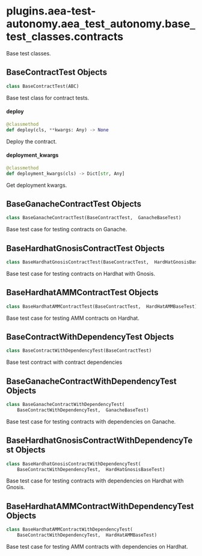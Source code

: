 <a id="plugins.aea-test-autonomy.aea_test_autonomy.base_test_classes.contracts"></a>

# plugins.aea-test-autonomy.aea`_`test`_`autonomy.base`_`test`_`classes.contracts

Base test classes.

<a id="plugins.aea-test-autonomy.aea_test_autonomy.base_test_classes.contracts.BaseContractTest"></a>

## BaseContractTest Objects

```python
class BaseContractTest(ABC)
```

Base test class for contract tests.

<a id="plugins.aea-test-autonomy.aea_test_autonomy.base_test_classes.contracts.BaseContractTest.deploy"></a>

#### deploy

```python
@classmethod
def deploy(cls, **kwargs: Any) -> None
```

Deploy the contract.

<a id="plugins.aea-test-autonomy.aea_test_autonomy.base_test_classes.contracts.BaseContractTest.deployment_kwargs"></a>

#### deployment`_`kwargs

```python
@classmethod
def deployment_kwargs(cls) -> Dict[str, Any]
```

Get deployment kwargs.

<a id="plugins.aea-test-autonomy.aea_test_autonomy.base_test_classes.contracts.BaseGanacheContractTest"></a>

## BaseGanacheContractTest Objects

```python
class BaseGanacheContractTest(BaseContractTest,  GanacheBaseTest)
```

Base test case for testing contracts on Ganache.

<a id="plugins.aea-test-autonomy.aea_test_autonomy.base_test_classes.contracts.BaseHardhatGnosisContractTest"></a>

## BaseHardhatGnosisContractTest Objects

```python
class BaseHardhatGnosisContractTest(BaseContractTest,  HardHatGnosisBaseTest)
```

Base test case for testing contracts on Hardhat with Gnosis.

<a id="plugins.aea-test-autonomy.aea_test_autonomy.base_test_classes.contracts.BaseHardhatAMMContractTest"></a>

## BaseHardhatAMMContractTest Objects

```python
class BaseHardhatAMMContractTest(BaseContractTest,  HardHatAMMBaseTest)
```

Base test case for testing AMM contracts on Hardhat.

<a id="plugins.aea-test-autonomy.aea_test_autonomy.base_test_classes.contracts.BaseContractWithDependencyTest"></a>

## BaseContractWithDependencyTest Objects

```python
class BaseContractWithDependencyTest(BaseContractTest)
```

Base test contract with contract dependencies

<a id="plugins.aea-test-autonomy.aea_test_autonomy.base_test_classes.contracts.BaseGanacheContractWithDependencyTest"></a>

## BaseGanacheContractWithDependencyTest Objects

```python
class BaseGanacheContractWithDependencyTest(
    BaseContractWithDependencyTest,  GanacheBaseTest)
```

Base test case for testing contracts with dependencies on Ganache.

<a id="plugins.aea-test-autonomy.aea_test_autonomy.base_test_classes.contracts.BaseHardhatGnosisContractWithDependencyTest"></a>

## BaseHardhatGnosisContractWithDependencyTest Objects

```python
class BaseHardhatGnosisContractWithDependencyTest(
    BaseContractWithDependencyTest,  HardHatGnosisBaseTest)
```

Base test case for testing contracts with dependencies on Hardhat with Gnosis.

<a id="plugins.aea-test-autonomy.aea_test_autonomy.base_test_classes.contracts.BaseHardhatAMMContractWithDependencyTest"></a>

## BaseHardhatAMMContractWithDependencyTest Objects

```python
class BaseHardhatAMMContractWithDependencyTest(
    BaseContractWithDependencyTest,  HardHatAMMBaseTest)
```

Base test case for testing AMM contracts with dependencies on Hardhat.

